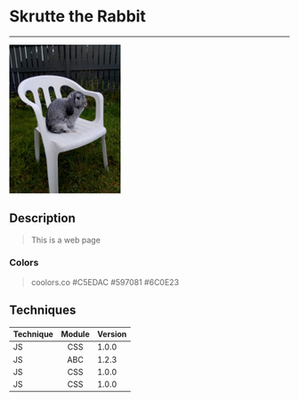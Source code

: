 # **Skrutte the Rabbit**
-------
<img src="https://github.com/anst9000/skrutte_the_rabbit/blob/master/res/img/-2164706171994914007.jpg"  alt="Skrutte the Rabbit" width="200">

## Description
> This is a web page

### Colors
> coolors.co
#C5EDAC #597081 #6C0E23

## Techniques
| Technique | Module | Version |
| --------- |:------:| --------|
| JS | CSS | 1.0.0 |
| JS | ABC | 1.2.3 |
| JS | CSS | 1.0.0 |
| JS | CSS | 1.0.0 |

